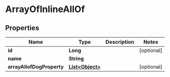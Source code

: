 

# ArrayOfInlineAllOf


## Properties

| Name | Type | Description | Notes |
|------------ | ------------- | ------------- | -------------|
|**id** | **Long** |  |  [optional] |
|**name** | **String** |  |  |
|**arrayAllofDogProperty** | [**List&lt;Object&gt;**](Object.md) |  |  [optional] |




